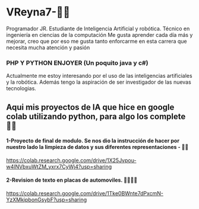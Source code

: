 # VReyna7-🐱‍👓

Programador JR. Estudiante de Inteligencia Artificial y robótica. Técnico en ingeniería en ciencias de la computación 
Me gusta aprender cada día más y mejorar, creo que por eso me gusta tanto enforcarme en esta carrera que necesita mucha atención y pasión
### PHP Y PYTHON ENJOYER (Un poquito java y c#)

Actualmente me estoy interesando por el uso de las inteligencias artificiales y la robótica. Además tengo la aspiración de ser investigador de las nuevas tecnologias.
 
## Aqui mis proyectos de IA que hice en google colab utilizando python, para algo los complete 🐱‍👤 

#### 1-Proyecto de final de modulo. Se nos dio la instrucción de hacer por nuestro lado la limpieza de datos y sus diferentes representaciones - 🐱‍🚀
https://colab.research.google.com/drive/1X25Jvpou-w4lNVbxuWtZM_yxrx7CyWj4?usp=sharing
#### 2-Revision de texto en placas de automoviles. 🐱‍💻🐱‍💻
https://colab.research.google.com/drive/1Tke0BWnte7dPxcmN-YzXMkipbonGsybF?usp=sharing

